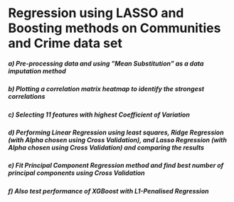 # Regression using LASSO and Boosting methods on Communities and Crime data set

##### a) Pre-processing data and using "Mean Substitution" as a data imputation method
##### b) Plotting a correlation matrix heatmap to identify the strongest correlations
##### c) Selecting 11 features with highest Coefficient of Variation
##### d) Performing Linear Regression using least squares, Ridge Regression (with Alpha chosen using Cross Validation), and Lasso Regression (with Alpha chosen using Cross Validation) and comparing the results
##### e) Fit Principal Component Regression method and find best number of principal components using Cross Validation
##### f) Also test performance of XGBoost with L1-Penalised Regression
